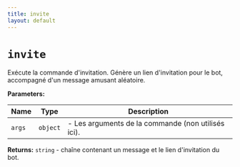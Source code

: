 ```yaml
---
title: invite
layout: default
---
```


# `invite`

Exécute la commande d'invitation. Génère un lien d'invitation pour le bot, accompagné d'un message amusant aléatoire.

**Parameters:**

| Name | Type | Description |
| ---- | ---- | ----------- |
| `args` | `object` | - Les arguments de la commande (non utilisés ici). |

**Returns:** `string` - chaîne contenant un message et le lien d'invitation du bot.


